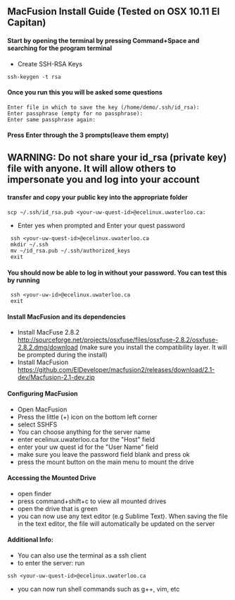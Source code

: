 ## MacFusion Install Guide (Tested on OSX 10.11 El Capitan)
#### Start by opening the terminal by pressing Command+Space and searching for the program terminal
 - Create SSH-RSA Keys
```
ssh-keygen -t rsa
```
#### Once you run this you will be asked some questions
```
Enter file in which to save the key (/home/demo/.ssh/id_rsa):
Enter passphrase (empty for no passphrase):
Enter same passphrase again:
```
#### Press Enter through the 3 prompts(leave them empty)

## WARNING: Do not share your id_rsa (private key) file with anyone. It will allow others to impersonate you and log into your account
#### transfer and copy your public key into the appropriate folder
```
scp ~/.ssh/id_rsa.pub <your-uw-quest-id>@ecelinux.uwaterloo.ca:
```
 - Enter yes when prompted and Enter your quest password
```
 ssh <your-uw-quest-id>@ecelinux.uwaterloo.ca
 mkdir ~/.ssh
 mv ~/id_rsa.pub ~/.ssh/authorized_keys
 exit
```
#### You should now be able to log in without your password. You can test this by running
```
 ssh <your-uw-id>@ecelinux.uwaterloo.ca
 exit
```
#### Install MacFusion and its dependencies
 - Install MacFuse 2.8.2 http://sourceforge.net/projects/osxfuse/files/osxfuse-2.8.2/osxfuse-2.8.2.dmg/download (make sure you install the compatibility layer. It will be prompted during the install)
 - Install MacFusion https://github.com/ElDeveloper/macfusion2/releases/download/2.1-dev/Macfusion-2.1-dev.zip

#### Configuring MacFusion
 - Open MacFusion
 - Press the little (+) icon on the bottom left corner
 - select SSHFS
 - You can choose anything for the server name
 - enter ecelinux.uwaterloo.ca for the "Host" field
 - enter your uw quest id for the "User Name" field
 - make sure you leave the password field blank and press ok
 - press the mount button on the main menu to mount the drive

#### Accessing the Mounted Drive
 - open finder
 - press command+shift+c to view all mounted drives
 - open the drive that is green
 - you can now use any text editor (e.g Sublime Text). When saving the file in the text editor, the file will automatically be updated on the server

#### Additional Info:
 - You can also use the terminal as a ssh client
 - to enter the server: run
```
ssh <your-uw-quest-id>@ecelinux.uwaterloo.ca
```
 - you can now run shell commands such as g++, vim, etc
